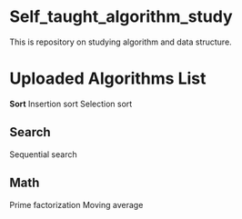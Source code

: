 # Self_taught_algorithm_study
This is repository on studying algorithm and data structure. 

# Uploaded Algorithms List
**Sort**
Insertion sort
Selection sort

## Search
Sequential search 

## Math
Prime factorization
Moving average

